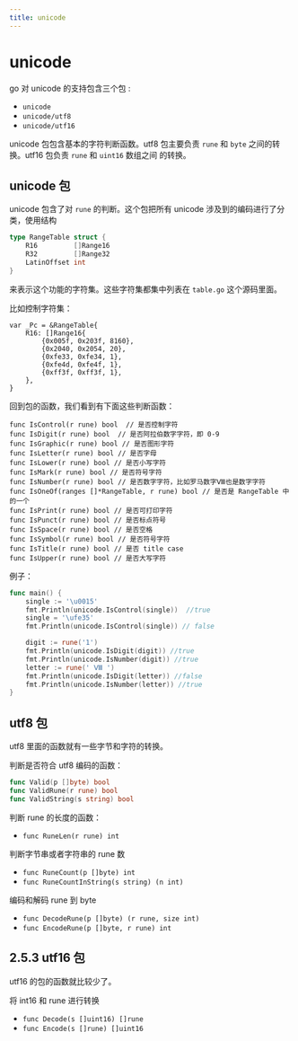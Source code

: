 ```yaml
---
title: unicode
---
```


# unicode
go 对 unicode 的支持包含三个包 :

- `unicode`
- `unicode/utf8`
- `unicode/utf16`

unicode 包包含基本的字符判断函数。utf8 包主要负责 `rune` 和 `byte` 之间的转换。utf16 包负责 `rune` 和 `uint16` 数组之间
的转换。

## unicode 包

unicode 包含了对 `rune` 的判断。这个包把所有 unicode 涉及到的编码进行了分类，使用结构

```go
type RangeTable struct {
	R16         []Range16
	R32         []Range32
	LatinOffset int
}
```

来表示这个功能的字符集。这些字符集都集中列表在 `table.go` 这个源码里面。

比如控制字符集：

```golang
var _Pc = &RangeTable{
	R16: []Range16{
		{0x005f, 0x203f, 8160},
		{0x2040, 0x2054, 20},
		{0xfe33, 0xfe34, 1},
		{0xfe4d, 0xfe4f, 1},
		{0xff3f, 0xff3f, 1},
	},
}
```

回到包的函数，我们看到有下面这些判断函数：

```
func IsControl(r rune) bool  // 是否控制字符
func IsDigit(r rune) bool  // 是否阿拉伯数字字符，即 0-9
func IsGraphic(r rune) bool // 是否图形字符
func IsLetter(r rune) bool // 是否字母
func IsLower(r rune) bool // 是否小写字符
func IsMark(r rune) bool // 是否符号字符
func IsNumber(r rune) bool // 是否数字字符，比如罗马数字Ⅷ也是数字字符
func IsOneOf(ranges []*RangeTable, r rune) bool // 是否是 RangeTable 中的一个
func IsPrint(r rune) bool // 是否可打印字符
func IsPunct(r rune) bool // 是否标点符号
func IsSpace(r rune) bool // 是否空格
func IsSymbol(r rune) bool // 是否符号字符
func IsTitle(r rune) bool // 是否 title case
func IsUpper(r rune) bool // 是否大写字符
```

例子：

```go
func main() {
	single := '\u0015'
	fmt.Println(unicode.IsControl(single))  //true
	single = '\ufe35'
	fmt.Println(unicode.IsControl(single)) // false

	digit := rune('1')
	fmt.Println(unicode.IsDigit(digit)) //true
	fmt.Println(unicode.IsNumber(digit)) //true
	letter := rune(' Ⅷ ')
	fmt.Println(unicode.IsDigit(letter)) //false
	fmt.Println(unicode.IsNumber(letter)) //true
}
```

## utf8 包

utf8 里面的函数就有一些字节和字符的转换。

判断是否符合 utf8 编码的函数：
```go
func Valid(p []byte) bool
func ValidRune(r rune) bool
func ValidString(s string) bool
```


判断 rune 的长度的函数：
- `func RuneLen(r rune) int`

判断字节串或者字符串的 rune 数
- `func RuneCount(p []byte) int`
- `func RuneCountInString(s string) (n int)`

编码和解码 rune 到 byte
- `func DecodeRune(p []byte) (r rune, size int)`
- `func EncodeRune(p []byte, r rune) int`

## 2.5.3 utf16 包 ##

utf16 的包的函数就比较少了。

将 int16 和 rune 进行转换
- `func Decode(s []uint16) []rune`
- `func Encode(s []rune) []uint16`